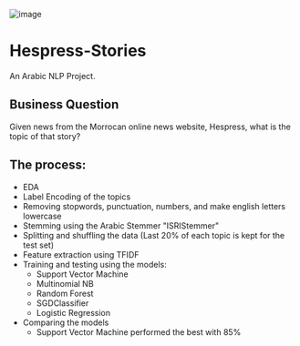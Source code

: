 ![image](https://github.com/SohailaDiab/Hespress-Stories/assets/70928356/fd5c897e-4326-4e45-929e-7cf8d5f10174)

# Hespress-Stories
An Arabic NLP Project.

## Business Question
Given news from the Morrocan online news website, Hespress, what is the topic of that story?

## The process:
- EDA
- Label Encoding of the topics
- Removing stopwords, punctuation, numbers, and make english letters lowercase
- Stemming using the Arabic Stemmer "ISRIStemmer"
- Splitting and shuffling the data (Last 20% of each topic is kept for the test set)
- Feature extraction using TFIDF
- Training and testing using the models:
  - Support Vector Machine
  - Multinomial NB
  - Random Forest
  - SGDClassifier
  - Logistic Regression
- Comparing the models
  - Support Vector Machine performed the best with 85%

